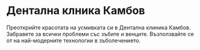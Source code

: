 # Дентална клника Камбов
Преоткрийте красотата на усмивката си в Дентална клиника Камбов. Забравете за всички проблеми със зъбите и венците. Възползвайте се от на най-модерните технологии в зъболечението.
